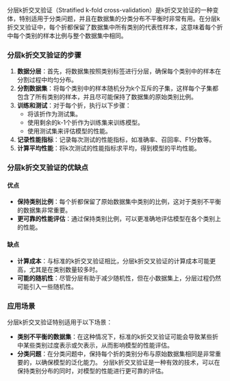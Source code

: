 分层k折交叉验证（Stratified k-fold cross-validation）是k折交叉验证的一种变体，特别适用于分类问题，并且在数据集的分类分布不平衡时非常有用。在分层k折交叉验证中，每个折都保留了数据集中所有类别的代表性样本，这意味着每个折中每个类别的样本比例与整个数据集中相同。
### 分层k折交叉验证的步骤
1. **数据分层**：首先，将数据集按照类别标签进行分层，确保每个类别中的样本在分割过程中均匀分布。
2. **分割数据集**：将每个类别中的样本随机分为k个互斥的子集，这样每个子集都包含了所有类别的样本，并且尽可能保持了数据集的原始类别比例。
3. **训练和测试**：对于每个折，执行以下步骤：
   - 将该折作为测试集。
   - 使用剩余的k-1个折作为训练集来训练模型。
   - 使用测试集来评估模型的性能。
4. **记录性能指标**：记录每次测试的性能指标，如准确率、召回率、F1分数等。
5. **计算平均性能**：将k次测试的性能指标求平均，得到模型的平均性能。
### 分层k折交叉验证的优缺点
#### 优点
- **保持类别比例**：每个折都保留了原始数据集中类别的比例，这对于类别不平衡的数据集非常重要。
- **更可靠的性能评估**：通过保持类别比例，可以更准确地评估模型在各个类别上的性能。
#### 缺点
- **计算成本**：与标准的k折交叉验证相比，分层k折交叉验证的计算成本可能更高，尤其是在类别数量较多时。
- **可能的随机性**：尽管分层有助于减少随机性，但在小数据集上，分层过程仍然可能引入一些随机性。
### 应用场景
分层k折交叉验证特别适用于以下场景：
- **类别不平衡的数据集**：在这种情况下，标准的k折交叉验证可能会导致某些折中某些类别过度表示或欠表示，从而影响模型的性能评估。
- **分类问题**：在分类问题中，保持每个折的类别分布与原始数据集相同是非常重要的，以确保模型的泛化能力。
分层k折交叉验证是一种有效的技术，可以在保持类别分布的同时，对模型的性能进行更可靠的评估。
